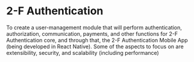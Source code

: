 # 2-F Authentication
To create a user-management module that will perform authentication, authorization, communication, payments, and other functions for 2-F Authentication core, and through that, the 2-F Authentication Mobile App (being developed in React Native).  Some of the aspects to focus on are extensibility, security, and scalability (including performance)
